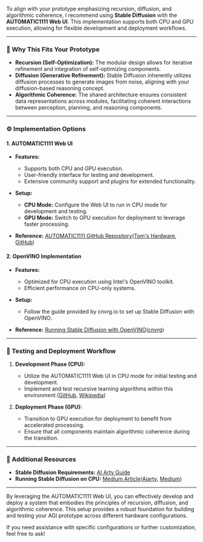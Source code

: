 To align with your prototype emphasizing recursion, diffusion, and algorithmic coherence, I recommend using **Stable Diffusion** with the **AUTOMATIC1111 Web UI**. This implementation supports both CPU and GPU execution, allowing for flexible development and deployment workflows.

---

### 🧠 Why This Fits Your Prototype

* **Recursion (Self-Optimization):** The modular design allows for iterative refinement and integration of self-optimizing components.
* **Diffusion (Generative Refinement):** Stable Diffusion inherently utilizes diffusion processes to generate images from noise, aligning with your diffusion-based reasoning concept.
* **Algorithmic Coherence:** The shared architecture ensures consistent data representations across modules, facilitating coherent interactions between perception, planning, and reasoning components.

---

### ⚙️ Implementation Options

#### 1. **AUTOMATIC1111 Web UI**

* **Features:**

  * Supports both CPU and GPU execution.
  * User-friendly interface for testing and development.
  * Extensive community support and plugins for extended functionality.
* **Setup:**

  * **CPU Mode:** Configure the Web UI to run in CPU mode for development and testing.
  * **GPU Mode:** Switch to GPU execution for deployment to leverage faster processing.
* **Reference:** [AUTOMATIC1111 GitHub Repository](https://github.com/AUTOMATIC1111/stable-diffusion-webui)([Tom's Hardware][1], [GitHub][2])

#### 2. **OpenVINO Implementation**

* **Features:**

  * Optimized for CPU execution using Intel's OpenVINO toolkit.
  * Efficient performance on CPU-only systems.
* **Setup:**

  * Follow the guide provided by cnvrg.io to set up Stable Diffusion with OpenVINO.
* **Reference:** [Running Stable Diffusion with OpenVINO](https://cnvrg.io/stable-diffusion-without-gpus/)([cnvrg][3])

---

### 🧪 Testing and Deployment Workflow

1. **Development Phase (CPU):**

   * Utilize the AUTOMATIC1111 Web UI in CPU mode for initial testing and development.
   * Implement and test recursive learning algorithms within this environment.([GitHub][4], [Wikipedia][5])

2. **Deployment Phase (GPU):**

   * Transition to GPU execution for deployment to benefit from accelerated processing.
   * Ensure that all components maintain algorithmic coherence during the transition.

---

### 🔗 Additional Resources

* **Stable Diffusion Requirements:** [AI Arty Guide](https://www.aiarty.com/stable-diffusion-guide/stable-diffusion-requirements.htm)
* **Running Stable Diffusion on CPU:** [Medium Article](https://medium.com/@navodPeiris/running-stable-diffusion-on-cpu-133ed7931aec)([Aiarty][6], [Medium][7])

---

By leveraging the AUTOMATIC1111 Web UI, you can effectively develop and deploy a system that embodies the principles of recursion, diffusion, and algorithmic coherence. This setup provides a robust foundation for building and testing your AGI prototype across different hardware configurations.

If you need assistance with specific configurations or further customization, feel free to ask!

[1]: https://www.tomshardware.com/pc-components/gpus/stable-diffusion-benchmarks?utm_source=chatgpt.com "Stable Diffusion Benchmarks: 45 Nvidia, AMD, and Intel GPUs ..."
[2]: https://github.com/AUTOMATIC1111/stable-diffusion-webui/discussions/5049?utm_source=chatgpt.com "[GUIDE] Stable Diffusion CPU, CUDA, ROCm with Docker-compose"
[3]: https://cnvrg.io/stable-diffusion-without-gpus/?utm_source=chatgpt.com "How to run a stable diffusion model quickly without GPUs - Cnvrg.io"
[4]: https://github.com/AUTOMATIC1111/stable-diffusion-webui/wiki/Install-and-Run-on-NVidia-GPUs?utm_source=chatgpt.com "Install and Run on NVidia GPUs - GitHub"
[5]: https://en.wikipedia.org/wiki/Meteor_Lake?utm_source=chatgpt.com "Meteor Lake"
[6]: https://www.aiarty.com/stable-diffusion-guide/stable-diffusion-requirements.htm?utm_source=chatgpt.com "Stable Diffusion Requirements: CPU, GPU & More for Running"
[7]: https://medium.com/%40navodPeiris/running-stable-diffusion-on-cpu-133ed7931aec?utm_source=chatgpt.com "Running Stable Diffusion on CPU! - Medium"
